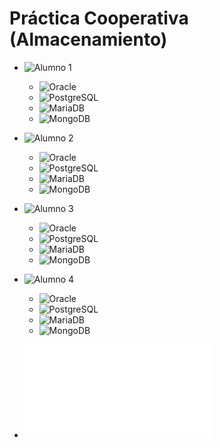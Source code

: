 # Práctica Cooperativa (Almacenamiento)

* ![Alumno 1](https://github.com/ftiradob)
	* ![Oracle]()
	* ![PostgreSQL]()
	* ![MariaDB]()
	* ![MongoDB]()
* ![Alumno 2](https://github.com/alexrr12341)
	* ![Oracle]()
	* ![PostgreSQL]()
	* ![MariaDB]()
	* ![MongoDB]()

* ![Alumno 3](https://github.com/moralg)
	* ![Oracle]()
	* ![PostgreSQL]()
	* ![MariaDB]()
	* ![MongoDB]()

* ![Alumno 4](https://github.com/alvarocn)
	* ![Oracle]()
	* ![PostgreSQL]()
	* ![MariaDB]()
	* ![MongoDB]()

* ![Parte grupal](/Grupal/Grupal.md)



